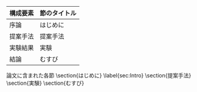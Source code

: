 構成要素 | 節のタイトル
 --- | --- 
序論 | はじめに
提案手法 | 提案手法
実験結果 | 実験
結論 | むすび

論文に含まれた各節
\section{はじめに} \label{sec:Intro}
\section{提案手法}
\section{実験}
\section{むすび}
